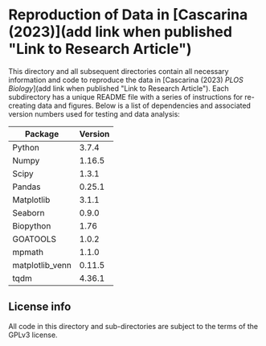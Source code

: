 # Reproduction of Data in [Cascarina (2023)](add link when published "Link to Research Article")

This directory and all subsequent directories contain all necessary information and code to reproduce the data in [Cascarina (2023) *PLOS Biology*](add link when published "Link to Research Article"). Each subdirectory has a unique README file with a series of instructions for re-creating data and figures. Below is a list of dependencies and associated version numbers used for testing and data analysis:

| Package | Version |
| ----------- | ----------- |
| Python | 3.7.4 | 
| Numpy | 1.16.5 |
| Scipy | 1.3.1 |
| Pandas | 0.25.1 |
| Matplotlib | 3.1.1 |
| Seaborn | 0.9.0 |
| Biopython | 1.76 |
| GOATOOLS | 1.0.2 |
| mpmath | 1.1.0 |
| matplotlib_venn | 0.11.5 |
| tqdm | 4.36.1 |

## License info
All code in this directory and sub-directories are subject to the terms of the GPLv3 license.
